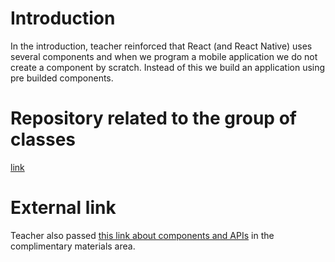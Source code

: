 # Introduction

In the introduction, teacher reinforced that React (and React Native) uses several components and when we program a mobile application we do not create a component by scratch. Instead of this we build an application using pre builded components.


# Repository related to the group of classes

[link](https://github.com/digitalinnovationone/trilha-react-native-components)


# External link

Teacher also passed [this link about components and APIs](https://reactnative.dev/docs/components-and-apis) in the complimentary materials area.